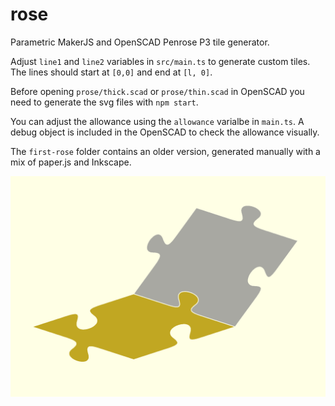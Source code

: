 # rose

Parametric MakerJS and OpenSCAD Penrose P3 tile generator.

Adjust `line1` and `line2` variables in `src/main.ts` to generate custom tiles. The lines should start at `[0,0]` and end at `[l, 0]`.

Before opening `prose/thick.scad` or `prose/thin.scad` in OpenSCAD you need to generate the svg files with `npm start`.

You can adjust the allowance using the `allowance` varialbe in `main.ts`. A debug object is included in the OpenSCAD to check the allowance visually. 

The `first-rose` folder contains an older version, generated manually with a mix of paper.js and Inkscape.

![Tiles](img/puzzle.png)
